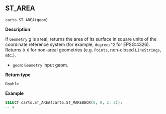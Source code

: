 ## ST_AREA

```sql:signature
carto.ST_AREA(geom)
```

**Description**

If `Geometry` _g_ is areal, returns the area of its surface in square units of the coordinate reference system (for example, `degrees^2` for EPSG:4326). Returns `0.0` for non-areal geometries (e.g. `Points`, non-closed `LineStrings`, etc.).

* `geom`: `Geometry` input geom.

**Return type**

`Double`

**Example**

```sql
SELECT carto.ST_AREA(carto.ST_MAKEBBOX(0, 0, 2, 2));
-- 4
```
